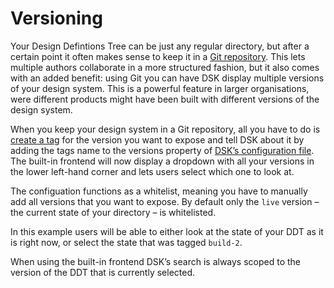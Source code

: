 # Versioning

Your Design Defintions Tree can be just any regular directory, but after a certain point it often makes sense to keep it in a [Git repository](https://git-scm.com/). This lets multiple authors collaborate in a more structured fashion, but it also comes with an added benefit: using Git you can have DSK display multiple versions of your design system. This is a powerful feature in larger organisations, were different products might have been built with different versions of the design system.

When you keep your design system in a Git repository, all you have to do is [create a tag](https://git-scm.com/book/en/v2/Git-Basics-Tagging) for the version you want to expose and tell DSK about it by adding the tags name to the versions property of [DSK’s configuration file](/The-Design-Definitions-Tree/Configuration). The built-in frontend will now display a dropdown with all your versions in the lower left-hand corner and lets users select which one to look at.

The configuation functions as a whitelist, meaning you have to manually add all versions that you want to expose. By default only the `live` version – the current state of your directory – is whitelisted.

<CodeBlock title="dsk.yaml" language="yaml">
<script>
org: ACME Corp.
project: Example
lang: en
versions:
  - live
  - build-2
</script>
</CodeBlock>

In this example users will be able to either look at the state of your DDT as it is right now, or select the state that was tagged `build-2`.

When using the built-in frontend DSK’s search is always scoped to the version of the DDT that is currently selected.